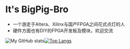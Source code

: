 # It's BigPig-Bro 

+ 一个游走于Altera、Xilinx与国产FPGA之间花式点灯的人
+ 硬件方面也有DIY的FPGA开发板及模块，欢迎交流

![My GitHub stats](https://github-readme-stats.vercel.app/api?username=BigPig-Bro&show_icons=true&line_height=33&theme=radical)[![Top Langs](https://github-readme-stats.vercel.app/api/top-langs/?username=BigPig-Bro&langs_count=4&hide=glsl,html,XBASE)](https://github.com/anuraghazra/github-readme-stats)



